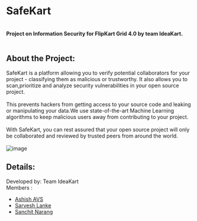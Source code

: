 <h1> SafeKart </h1>
<br>
<b>Project on Information Security for FlipKart Grid 4.0 by team IdeaKart.</b>
<br>
<br>
<h2>About the Project: </h2>

SafeKart is a platform allowing you to verify potential collaborators for your project - classifying them as malicious or trustworthy.
It also allows you to scan,prioritize and analyze security vulnerabilities in your open source project.<br> <br>
This prevents hackers from getting access to your source code and leaking or manipulating your data.We use state-of-the-art Machine Learning algorithms to keep malicious users away from contributing to your project. <br><br>
With SafeKart, you can rest assured that your open source project will only be collaborated and reviewed by trusted peers from around the world. 
<br>
<br>
![image](https://user-images.githubusercontent.com/79566726/181994880-6be95ba9-75a0-473a-8b19-0cab5d50a6e0.png)

<h2>Details:</h2>

Developed by: Team IdeaKart <br>
Members : <br>
<ul>
<li><a target="_blank" href="https://github.com/Ashish-AVS" >Ashish AVS</a> </li>
<li><a target="_blank" href="https://github.com/sarveshlanke" >Sarvesh Lanke</a> </li>
<li><a target="_blank" href="https://github.com/Sanchit611" >Sanchit Narang</a> </li>

</ul>
